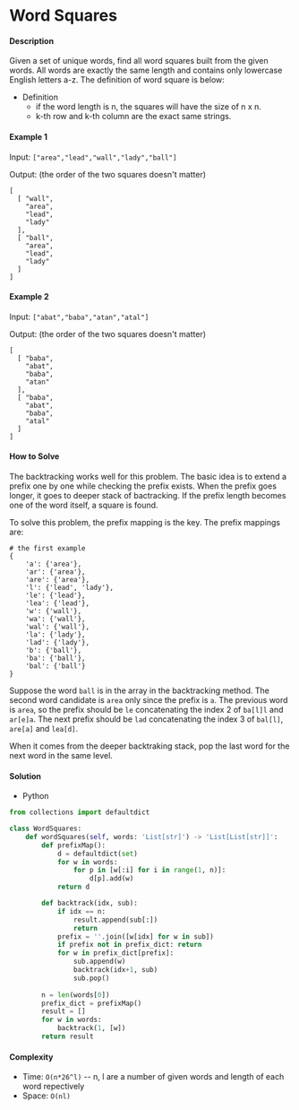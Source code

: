 # Word Squares

#### Description

Given a set of unique words, find all word squares built from the given words. All words are exactly the same length and contains only lowercase English letters a-z. The definition of word square is below:

- Definition
    - if the word length is n, the squares will have the size of n x n.
    - k-th row and k-th column are the exact same strings. 

#### Example 1

Input: `["area","lead","wall","lady","ball"]`

Output: (the order of the two squares doesn't matter)

```
[
  [ "wall",
    "area",
    "lead",
    "lady"
  ],
  [ "ball",
    "area",
    "lead",
    "lady"
  ]
]
```

#### Example 2

Input: `["abat","baba","atan","atal"]`

Output: (the order of the two squares doesn't matter)

```
[
  [ "baba",
    "abat",
    "baba",
    "atan"
  ],
  [ "baba",
    "abat",
    "baba",
    "atal"
  ]
]
```

#### How to Solve

The backtracking works well for this problem.
The basic idea is to extend a prefix one by one while checking the prefix exists. When the prefix goes longer, it goes to deeper stack of bactracking. If the prefix length becomes one of the word itself, a square is found.

To solve this problem, the prefix mapping is the key. The prefix mappings are:

```
# the first example
{
    'a': {'area'},
    'ar': {'area'},
    'are': {'area'},
    'l': {'lead', 'lady'},
    'le': {'lead'},
    'lea': {'lead'},
    'w': {'wall'},
    'wa': {'wall'},
    'wal': {'wall'},
    'la': {'lady'},
    'lad': {'lady'},
    'b': {'ball'},
    'ba': {'ball'},
    'bal': {'ball'}
}
```

Suppose the word `ball` is in the array in the backtracking method. The second word candidate is `area` only since the prefix is `a`. The previous word is `area`, so the prefix should be `le` concatenating the index 2 of `ba[l]l` and `ar[e]a`. The next prefix should be `lad` concatenating the index 3 of `bal[l]`, `are[a]` and `lea[d]`.

When it comes from the deeper backtraking stack, pop the last word for the next word in the same level.

#### Solution
- Python

```python
from collections import defaultdict

class WordSquares:
    def wordSquares(self, words: 'List[str]') -> 'List[List[str]]':
        def prefixMap():
            d = defaultdict(set)
            for w in words:
                for p in [w[:i] for i in range(1, n)]:
                    d[p].add(w)
            return d

        def backtrack(idx, sub):
            if idx == n:
                result.append(sub[:])
                return
            prefix = ''.join([w[idx] for w in sub])
            if prefix not in prefix_dict: return
            for w in prefix_dict[prefix]:
                sub.append(w)
                backtrack(idx+1, sub)
                sub.pop()
        
        n = len(words[0])
        prefix_dict = prefixMap()
        result = []
        for w in words:
            backtrack(1, [w])
        return result
```

#### Complexity
- Time: `O(n*26^l)` -- n, l are a number of given words and length of each word repectively
- Space: `O(nl)`
